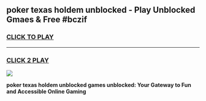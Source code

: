 
## poker texas holdem unblocked - Play Unblocked Gmaes & Free #bczif
<h3>
<a href="https://news.freeplayer.one?title=poker_texas_holdem_unblocked&ref=03M">CLICK TO PLAY</a></h3>
<hr>

<h3>
<a href="https://news.freeplayer.one?title=poker_texas_holdem_unblocked&ref=03M">CLICK 2 PLAY</a>
  
</h3>

<a href="https://news.freeplayer.one?title=poker_texas_holdem_unblocked&ref=03M"><img src="https://clearcache.store/games.png"></a>


**poker texas holdem unblocked games unblocked: Your Gateway to Fun and Accessible Online Gaming**
